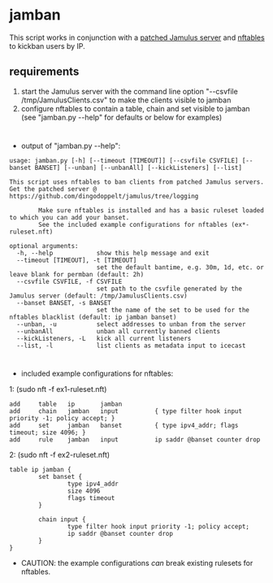 # jamban
This script works in conjunction with a [patched Jamulus server](https:/dingodoppelt/jamulus/tree/logging)
and [nftables](https://www.nftables.org/) to kickban users by IP.

## requirements
1. start the Jamulus server with the command line option "--csvfile /tmp/JamulusClients.csv" to make the clients visible to jamban
1. configure nftables to contain a table, chain and set visible to jamban (see "jamban.py --help" for defaults or below for examples)
#
- output of "jamban.py --help":
```
usage: jamban.py [-h] [--timeout [TIMEOUT]] [--csvfile CSVFILE] [--banset BANSET] [--unban] [--unbanAll] [--kickListeners] [--list]

This script uses nftables to ban clients from patched Jamulus servers.
Get the patched server @ https://github.com/dingodoppelt/jamulus/tree/logging

        Make sure nftables is installed and has a basic ruleset loaded to which you can add your banset.
        See the included example configurations for nftables (ex*-ruleset.nft)

optional arguments:
  -h, --help            show this help message and exit
  --timeout [TIMEOUT], -t [TIMEOUT]
                        set the default bantime, e.g. 30m, 1d, etc. or leave blank for permban (default: 2h)
  --csvfile CSVFILE, -f CSVFILE
                        set path to the csvfile generated by the Jamulus server (default: /tmp/JamulusClients.csv)
  --banset BANSET, -s BANSET
                        set the name of the set to be used for the nftables blacklist (default: ip jamban banset)
  --unban, -u           select addresses to unban from the server
  --unbanAll            unban all currently banned clients
  --kickListeners, -L   kick all current listeners
  --list, -l            list clients as metadata input to icecast
```
#
- included example configurations for nftables:

1:  (sudo nft -f ex1-ruleset.nft)
```
add     table   ip       jamban
add     chain   jamban   input          { type filter hook input priority -1; policy accept; }
add     set     jamban   banset         { type ipv4_addr; flags timeout; size 4096; }
add     rule    jamban   input          ip saddr @banset counter drop
```
2:  (sudo nft -f ex2-ruleset.nft)
```
table ip jamban {
        set banset {
                type ipv4_addr
                size 4096
                flags timeout
        }

        chain input {
                type filter hook input priority -1; policy accept;
                ip saddr @banset counter drop
        }
}
```

- CAUTION: the example configurations *can* break existing rulesets for nftables.
